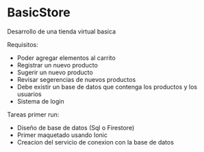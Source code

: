 # BasicStore
Desarrollo de una tienda virtual basica

Requisitos:
- Poder agregar elementos al carrito
- Registrar un nuevo producto
- Sugerir un nuevo producto
- Revisar segerencias de nuevos productos
- Debe existir un base de datos que contenga los productos y los usuarios
- Sistema de login

Tareas primer run:

- Diseño de base de datos (Sql o Firestore)
- Primer maquetado usando Ionic
- Creacion del servicio de conexion con la base de datos


